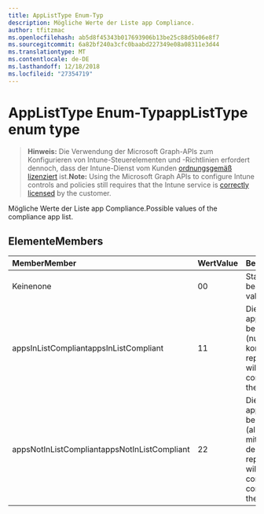 ```yaml
---
title: AppListType Enum-Typ
description: Mögliche Werte der Liste app Compliance.
author: tfitzmac
ms.openlocfilehash: ab5d8f45343b017693906b13be25c88d5b06e8f7
ms.sourcegitcommit: 6a82bf240a3cfc0baabd227349e08a08311e3d44
ms.translationtype: MT
ms.contentlocale: de-DE
ms.lasthandoff: 12/18/2018
ms.locfileid: "27354719"
---
```

# <a name="applisttype-enum-type"></a><span data-ttu-id="98dee-103">AppListType Enum-Typ</span><span class="sxs-lookup"><span data-stu-id="98dee-103">appListType enum type</span></span>

> <span data-ttu-id="98dee-104">**Hinweis:** Die Verwendung der Microsoft Graph-APIs zum Konfigurieren von Intune-Steuerelementen und -Richtlinien erfordert dennoch, dass der Intune-Dienst vom Kunden [ordnungsgemäß lizenziert](https://go.microsoft.com/fwlink/?linkid=839381) ist.</span><span class="sxs-lookup"><span data-stu-id="98dee-104">**Note:** Using the Microsoft Graph APIs to configure Intune controls and policies still requires that the Intune service is [correctly licensed](https://go.microsoft.com/fwlink/?linkid=839381) by the customer.</span></span>

<span data-ttu-id="98dee-105">Mögliche Werte der Liste app Compliance.</span><span class="sxs-lookup"><span data-stu-id="98dee-105">Possible values of the compliance app list.</span></span>
## <a name="members"></a><span data-ttu-id="98dee-106">Elemente</span><span class="sxs-lookup"><span data-stu-id="98dee-106">Members</span></span>
|<span data-ttu-id="98dee-107">Member</span><span class="sxs-lookup"><span data-stu-id="98dee-107">Member</span></span>|<span data-ttu-id="98dee-108">Wert</span><span class="sxs-lookup"><span data-stu-id="98dee-108">Value</span></span>|<span data-ttu-id="98dee-109">Beschreibung</span><span class="sxs-lookup"><span data-stu-id="98dee-109">Description</span></span>|
|:---|:---|:---|
|<span data-ttu-id="98dee-110">Keine</span><span class="sxs-lookup"><span data-stu-id="98dee-110">none</span></span>|<span data-ttu-id="98dee-111">0</span><span class="sxs-lookup"><span data-stu-id="98dee-111">0</span></span>|<span data-ttu-id="98dee-112">Standardwert, keine beabsichtigt.</span><span class="sxs-lookup"><span data-stu-id="98dee-112">Default value, no intent.</span></span>|
|<span data-ttu-id="98dee-113">appsInListCompliant</span><span class="sxs-lookup"><span data-stu-id="98dee-113">appsInListCompliant</span></span>|<span data-ttu-id="98dee-114">1</span><span class="sxs-lookup"><span data-stu-id="98dee-114">1</span></span>|<span data-ttu-id="98dee-115">Die Liste darstellt, die apps, die kompatible berücksichtigt werden (nur in der Liste apps kompatibel sind).</span><span class="sxs-lookup"><span data-stu-id="98dee-115">The list represents the apps that will be considered compliant (only apps on the list are compliant).</span></span>|
|<span data-ttu-id="98dee-116">appsNotInListCompliant</span><span class="sxs-lookup"><span data-stu-id="98dee-116">appsNotInListCompliant</span></span>|<span data-ttu-id="98dee-117">2</span><span class="sxs-lookup"><span data-stu-id="98dee-117">2</span></span>|<span data-ttu-id="98dee-118">Die Liste darstellt, die apps, die nicht kompatible berücksichtigt werden (alle apps sind kompatibel mit Ausnahme von apps in der Liste).</span><span class="sxs-lookup"><span data-stu-id="98dee-118">The list represents the apps that will be considered non compliant (all apps are compliant except apps on the list).</span></span>|



